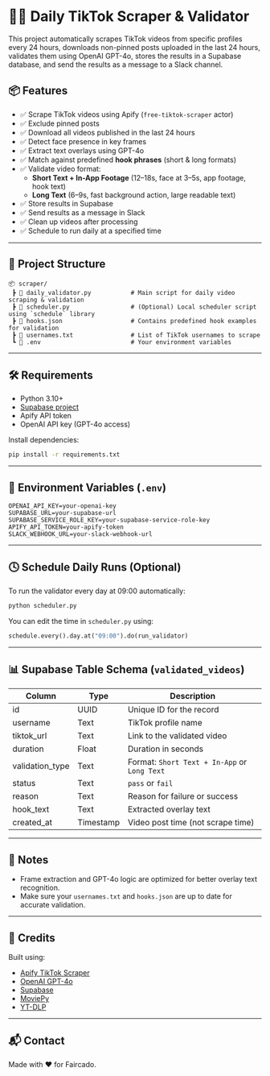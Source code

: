 # 🕵️‍♀️ Daily TikTok Scraper & Validator

This project automatically scrapes TikTok videos from specific profiles every 24 hours, downloads non-pinned posts uploaded in the last 24 hours, validates them using OpenAI GPT-4o, stores the results in a Supabase database, and send the results as a message to a Slack channel.

## 📦 Features

- ✅ Scrape TikTok videos using Apify (`free-tiktok-scraper` actor)
- ✅ Exclude pinned posts
- ✅ Download all videos published in the last 24 hours
- ✅ Detect face presence in key frames
- ✅ Extract text overlays using GPT-4o
- ✅ Match against predefined **hook phrases** (short & long formats)
- ✅ Validate video format:
  - **Short Text + In-App Footage** (12–18s, face at 3–5s, app footage, hook text)
  - **Long Text** (6–9s, fast background action, large readable text)
- ✅ Store results in Supabase
- ✅ Send results as a message in Slack
- ✅ Clean up videos after processing
- ✅ Schedule to run daily at a specified time

---

## 📁 Project Structure

```
📦 scraper/
 ┣ 📄 daily_validator.py           # Main script for daily video scraping & validation
 ┣ 📄 scheduler.py                 # (Optional) Local scheduler script using `schedule` library
 ┣ 📄 hooks.json                   # Contains predefined hook examples for validation
 ┣ 📄 usernames.txt                # List of TikTok usernames to scrape
 ┗ 📄 .env                         # Your environment variables
```

---

## 🛠 Requirements

- Python 3.10+
- [Supabase project](https://supabase.com/)
- Apify API token
- OpenAI API key (GPT-4o access)

Install dependencies:
```bash
pip install -r requirements.txt
```

---

## 🔐 Environment Variables (`.env`)

```
OPENAI_API_KEY=your-openai-key
SUPABASE_URL=your-supabase-url
SUPABASE_SERVICE_ROLE_KEY=your-supabase-service-role-key
APIFY_API_TOKEN=your-apify-token
SLACK_WEBHOOK_URL=your-slack-webhook-url
```

---

## 🕓 Schedule Daily Runs (Optional)

To run the validator every day at 09:00 automatically:

```bash
python scheduler.py
```

You can edit the time in `scheduler.py` using:
```python
schedule.every().day.at("09:00").do(run_validator)
```

---

## 📊 Supabase Table Schema (`validated_videos`)

| Column         | Type    | Description                                 |
|----------------|---------|---------------------------------------------|
| id             | UUID    | Unique ID for the record                    |
| username       | Text    | TikTok profile name                         |
| tiktok_url     | Text    | Link to the validated video                 |
| duration       | Float   | Duration in seconds                         |
| validation_type| Text    | Format: `Short Text + In-App` or `Long Text`|
| status         | Text    | `pass` or `fail`                            |
| reason         | Text    | Reason for failure or success               |
| hook_text      | Text    | Extracted overlay text                      |
| created_at     | Timestamp | Video post time (not scrape time)         |

---

## 📌 Notes

- Frame extraction and GPT-4o logic are optimized for better overlay text recognition.
- Make sure your `usernames.txt` and `hooks.json` are up to date for accurate validation.

---

## 🤖 Credits

Built using:
- [Apify TikTok Scraper](https://apify.com/clockworks/free-tiktok-scraper)
- [OpenAI GPT-4o](https://platform.openai.com/docs/)
- [Supabase](https://supabase.com/)
- [MoviePy](https://zulko.github.io/moviepy/)
- [YT-DLP](https://github.com/yt-dlp/yt-dlp)

---

## 📬 Contact

Made with ❤️ for Faircado.  
